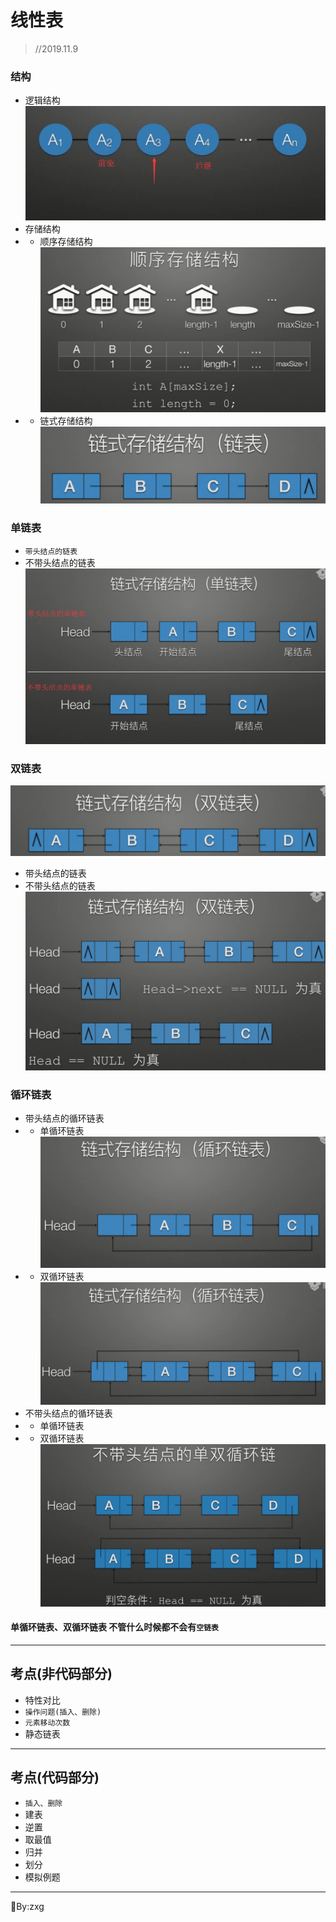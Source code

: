 # 线性表
> //2019.11.9  
### 结构
- 逻辑结构![线性表逻辑结构](/1.线性表/png/线性表逻辑结构.png)
- 存储结构
- - 顺序存储结构![线性表顺序存储结构](/1.线性表/png/线性表顺序存储结构.png)
- - 链式存储结构![线性表链式存储结构](/1.线性表/png/线性表链式存储结构.png)
### 单链表
- `带头结点的链表`
- 不带头结点的链表
![链式存储结构（单链表）](/1.线性表/png/链式存储结构（单链表）.png)
### 双链表
![链式存储结构（双链表）](/1.线性表/png/链式存储结构（双链表）.png)
- 带头结点的链表
- 不带头结点的链表
![链式存储结构（双链表带头和不带头）](/1.线性表/png/链式存储结构（双链表带头和不带头）.png)
### 循环链表
- 带头结点的循环链表
- - 单循环链表
![链式存储结构（带头结点单循环链表）](/1.线性表/png/链式存储结构（带头结点单循环链表）.png)
- - 双循环链表
![链式存储结构（带头结点双循环链表）](/1.线性表/png/链式存储结构（带头结点双循环链表）.png)
- 不带头结点的循环链表
- - 单循环链表
- - 双循环链表  
![链式存储结构（不带头结点单双循环链表）](/1.线性表/png/链式存储结构（不带头结点单双循环链表）.png)

#### 单循环链表、双循环链表 不管什么时候都不会有`空链表` 
---
## 考点(非代码部分)
- 特性对比
- `操作问题(插入、删除)`
- `元素移动次数`
- 静态链表 
---
## 考点(代码部分)
- `插入、删除`
- 建表
- 逆置
- 取最值
- 归并
- 划分
- 模拟例题  
---
:bookmark:By:zxg  

